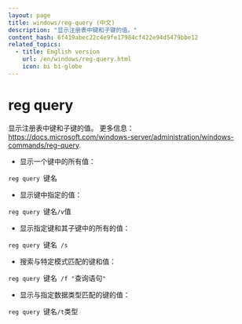 ```yaml
---
layout: page
title: windows/reg-query (中文)
description: "显示注册表中键和子键的值。"
content_hash: 6f419abec22c4e9fe17984cf422e94d5479bbe12
related_topics:
  - title: English version
    url: /en/windows/reg-query.html
    icon: bi bi-globe
---
```

# reg query

显示注册表中键和子键的值。
更多信息：<https://docs.microsoft.com/windows-server/administration/windows-commands/reg-query>.

- 显示一个键中的所有值：

`reg query `<span class="tldr-var badge badge-pill bg-dark-lm bg-white-dm text-white-lm text-dark-dm font-weight-bold">键名</span>

- 显示键中指定的值：

`reg query `<span class="tldr-var badge badge-pill bg-dark-lm bg-white-dm text-white-lm text-dark-dm font-weight-bold">键名</span>` /v `<span class="tldr-var badge badge-pill bg-dark-lm bg-white-dm text-white-lm text-dark-dm font-weight-bold">值</span>

- 显示指定键和其子键中的所有的值：

`reg query `<span class="tldr-var badge badge-pill bg-dark-lm bg-white-dm text-white-lm text-dark-dm font-weight-bold">键名</span>` /s`

- 搜索与特定模式匹配的键和值：

`reg query `<span class="tldr-var badge badge-pill bg-dark-lm bg-white-dm text-white-lm text-dark-dm font-weight-bold">键名</span>` /f "`<span class="tldr-var badge badge-pill bg-dark-lm bg-white-dm text-white-lm text-dark-dm font-weight-bold">查询语句</span>`"`

- 显示与指定数据类型匹配的键的值：

`reg query `<span class="tldr-var badge badge-pill bg-dark-lm bg-white-dm text-white-lm text-dark-dm font-weight-bold">键名</span>` /t `<span class="tldr-var badge badge-pill bg-dark-lm bg-white-dm text-white-lm text-dark-dm font-weight-bold">类型</span>
